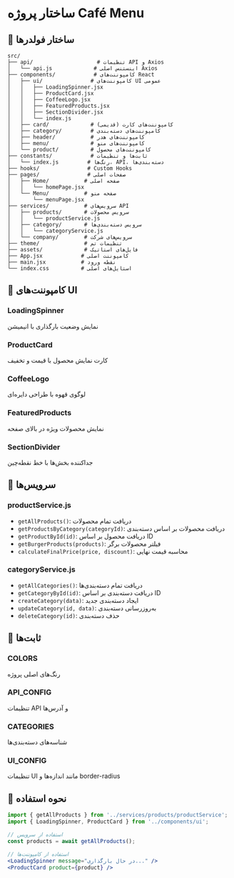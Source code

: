 # ساختار پروژه Café Menu

## 📁 ساختار فولدرها

```
src/
├── api/                    # تنظیمات API و Axios
│   └── api.js             # اینستنس اصلی Axios
├── components/            # کامپوننت‌های React
│   ├── ui/               # کامپوننت‌های UI عمومی
│   │   ├── LoadingSpinner.jsx
│   │   ├── ProductCard.jsx
│   │   ├── CoffeeLogo.jsx
│   │   ├── FeaturedProducts.jsx
│   │   ├── SectionDivider.jsx
│   │   └── index.js
│   ├── card/             # کامپوننت‌های کارت (قدیمی)
│   ├── category/         # کامپوننت‌های دسته‌بندی
│   ├── header/           # کامپوننت‌های هدر
│   ├── menu/             # کامپوننت‌های منو
│   └── product/          # کامپوننت‌های محصول
├── constants/            # ثابت‌ها و تنظیمات
│   └── index.js         # رنگ‌ها، API، دسته‌بندی‌ها
├── hooks/               # Custom Hooks
├── pages/               # صفحات اصلی
│   ├── Home/           # صفحه اصلی
│   │   └── homePage.jsx
│   └── Menu/           # صفحه منو
│       └── menuPage.jsx
├── services/           # سرویس‌های API
│   ├── products/       # سرویس محصولات
│   │   └── productService.js
│   ├── category/       # سرویس دسته‌بندی‌ها
│   │   └── categoryService.js
│   └── company/        # سرویس‌های شرکت
├── theme/              # تنظیمات تم
├── assets/             # فایل‌های استاتیک
├── App.jsx            # کامپوننت اصلی
├── main.jsx           # نقطه ورود
└── index.css          # استایل‌های اصلی
```

## 🎨 کامپوننت‌های UI

### LoadingSpinner

نمایش وضعیت بارگذاری با انیمیشن

### ProductCard

کارت نمایش محصول با قیمت و تخفیف

### CoffeeLogo

لوگوی قهوه با طراحی دایره‌ای

### FeaturedProducts

نمایش محصولات ویژه در بالای صفحه

### SectionDivider

جداکننده بخش‌ها با خط نقطه‌چین

## 🔧 سرویس‌ها

### productService.js

- `getAllProducts()`: دریافت تمام محصولات
- `getProductsByCategory(categoryId)`: دریافت محصولات بر اساس دسته‌بندی
- `getProductById(id)`: دریافت محصول بر اساس ID
- `getBurgerProducts(products)`: فیلتر محصولات برگر
- `calculateFinalPrice(price, discount)`: محاسبه قیمت نهایی

### categoryService.js

- `getAllCategories()`: دریافت تمام دسته‌بندی‌ها
- `getCategoryById(id)`: دریافت دسته‌بندی بر اساس ID
- `createCategory(data)`: ایجاد دسته‌بندی جدید
- `updateCategory(id, data)`: به‌روزرسانی دسته‌بندی
- `deleteCategory(id)`: حذف دسته‌بندی

## 🎯 ثابت‌ها

### COLORS

رنگ‌های اصلی پروژه

### API_CONFIG

تنظیمات API و آدرس‌ها

### CATEGORIES

شناسه‌های دسته‌بندی‌ها

### UI_CONFIG

تنظیمات UI مانند اندازه‌ها و border-radius

## 🚀 نحوه استفاده

```jsx
import { getAllProducts } from '../services/products/productService';
import { LoadingSpinner, ProductCard } from '../components/ui';

// استفاده از سرویس
const products = await getAllProducts();

// استفاده از کامپوننت‌ها
<LoadingSpinner message="در حال بارگذاری..." />
<ProductCard product={product} />
```

